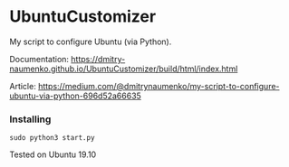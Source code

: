 # UbuntuCustomizer

My script to configure Ubuntu (via Python).

Documentation: https://dmitry-naumenko.github.io/UbuntuCustomizer/build/html/index.html

Article: https://medium.com/@dmitrynaumenko/my-script-to-configure-ubuntu-via-python-696d52a66635

### Installing

```
sudo python3 start.py
```

Tested on Ubuntu 19.10
